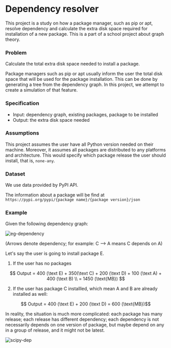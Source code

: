 # Dependency resolver

This project is a study on how a package manager, such as pip or apt, resolve dependency and calculate the extra disk space required for installation of a new package. This is a part of a school project about graph theory.

### Problem

Calculate the total extra disk space needed to install a package.

Package managers such as pip or apt usually inform the user the total disk space that will be used for the package installation. This can be done by generating a tree from the dependency graph. In this project, we attempt to create a simulation of that feature.

### Specification

- Input: dependency graph, existing packages, package to be installed
- Output: the extra disk space needed

### Assumptions

This project assumes the user have all Python version needed on their machine. Moreover, it assumes all packages are distributed to any platforms and architecture. This would specify which package release the user should install, that is, `none-any`.

### Dataset

We use data provided by PyPI API.

The information about a package will be find at `https://pypi.org/pypi/{package name}/{package version}/json`

### Example

Given the following dependency graph:

![eg-dependency](http://www.plantuml.com/plantuml/png/SoWkIImgAStDuIf8JCvEJ4zLK38qCF1rKb98B5PmH0YQm0MT48B6fZ11PuIW4Lob2pRjhjW4tRYu71LizFI0vZYXq2uG6gZ06KG3TRj0QOVKl1IWim40)

(Arrows denote dependency; for example: C --> A means C depends on A)

Let's say the user is going to install package E.

1. If the user has no packages

$$
Output = 400 (\text E) + 350(\text C) + 200 (\text D) + 100 (\text A) + 400 (\text B) \\
= 1450 (\text{MB})
$$

2. If the user has package C installled, which mean A and B are already installed as well:

$$ Output = 400 (\text E) + 200 (\text D) = 600 (\text{MB})$$

In reality, the situation is much more complicated: each package has many release; each release has different dependency; each dependency is not necessarily depends on one version of package, but maybe depend on any in a group of release, and it might not be latest.

![scipy-dep](https://www.planttext.com/api/plantuml/img/ZTBD2eCm303WUvuY-035gdK_E1sxxo6ATawcLRGUPEpTfsMmRa8sUYZjbnIQv3WOsPkngG5gTJ5eMkohycgmg7gLcwhL09tCRx9Kw0NYVF9G3ZZaLJTn9bW4i8H9NTOAzTXqqzs9vy4htWfdF62SqF27-l_cnaoiE2II8_VfxGevXG658OKVjVFiVNgm8cnaeJgyKm-8D-vM63l_zRzKV9HohMuReY-DoTmDgLkoXJjNionxCMCC7lDwpznobThox359vbtfOi1MezHJcW8Sv_CyqKy0)
